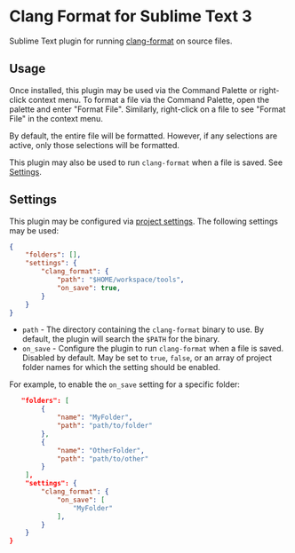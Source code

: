 # Clang Format for Sublime Text 3

Sublime Text plugin for running [clang-format](https://clang.llvm.org/docs/ClangFormat.html) on
source files.

## Usage

Once installed, this plugin may be used via the Command Palette or right-click context menu. To
format a file via the Command Palette, open the palette and enter "Format File". Similarly,
right-click on a file to see "Format File" in the context menu.

By default, the entire file will be formatted. However, if any selections are active, only those
selections will be formatted.

This plugin may also be used to run `clang-format` when a file is saved. See [Settings](#Settings).

## Settings

This plugin may be configured via [project settings](https://www.sublimetext.com/docs/3/projects.html).
The following settings may be used:

```json
{
    "folders": [],
    "settings": {
        "clang_format": {
            "path": "$HOME/workspace/tools",
            "on_save": true,
        }
    }
}
```

* `path` - The directory containing the `clang-format` binary to use. By default, the plugin will
  search the `$PATH` for the binary.
* `on_save` - Configure the plugin to run `clang-format` when a file is saved. Disabled by default.
  May be set to `true`, `false`, or an array of project folder names for which the setting should be
  enabled.

For example, to enable the `on_save` setting for a specific folder:

```json
   "folders": [
        {
            "name": "MyFolder",
            "path": "path/to/folder"
        },
        {
            "name": "OtherFolder",
            "path": "path/to/other"
        }
    ],
    "settings": {
        "clang_format": {
            "on_save": [
                "MyFolder"
            ],
        }
    }
}
```
